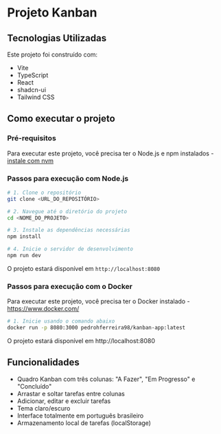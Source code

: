 # Projeto Kanban

## Tecnologias Utilizadas

Este projeto foi construído com:

- Vite
- TypeScript
- React
- shadcn-ui
- Tailwind CSS

## Como executar o projeto

### Pré-requisitos

Para executar este projeto, você precisa ter o Node.js e npm instalados - [instale com nvm](https://github.com/nvm-sh/nvm#installing-and-updating)

### Passos para execução com Node.js

```sh
# 1. Clone o repositório
git clone <URL_DO_REPOSITÓRIO>

# 2. Navegue até o diretório do projeto
cd <NOME_DO_PROJETO>

# 3. Instale as dependências necessárias
npm install

# 4. Inicie o servidor de desenvolvimento
npm run dev
```

O projeto estará disponível em `http://localhost:8080`

### Passos para execução com o Docker

Para executar este projeto, você precisa ter o Docker instalado - https://www.docker.com/

```sh
# 1. Inicie usando o comando abaixo
docker run -p 8080:3000 pedrohferreira98/kanban-app:latest
```

O projeto estará disponível em http://localhost:8080

## Funcionalidades

- Quadro Kanban com três colunas: "A Fazer", "Em Progresso" e "Concluído"
- Arrastar e soltar tarefas entre colunas
- Adicionar, editar e excluir tarefas
- Tema claro/escuro
- Interface totalmente em português brasileiro
- Armazenamento local de tarefas (localStorage)
